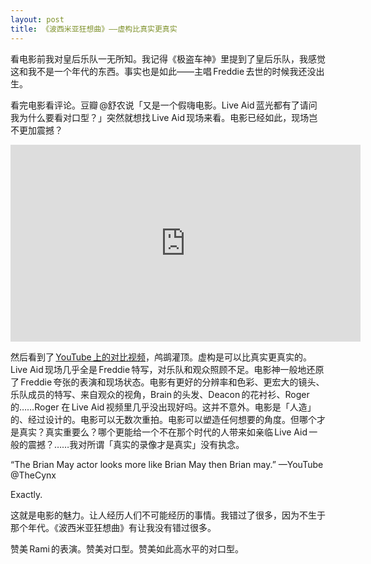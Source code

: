 ```yaml
---
layout: post
title: 《波西米亚狂想曲》——虚构比真实更真‍实
---
```


看电影前我对皇后乐队一无所知。我记得《极盗车神》里提到了皇后乐队，我感觉这和我不是一个年代的东西。事实也是如此——主唱 Freddie 去世的时候我还没出生。

看完电影看评论。豆瓣 @舒农说「又是一个假嗨电影。Live Aid 蓝光都有了请问我为什么要看对口型？」突然就想找 Live Aid 现场来看。电影已经如此，现场岂不更加震撼？

<iframe width="560" height="315" src="https://www.youtube.com/embed/2cH5htm6T4E" frameborder="0" allow="accelerometer; autoplay; encrypted-media; gyroscope; picture-in-picture" allowfullscreen></iframe>

然后看到了 [YouTube 上的对比视频](https://www.youtube.com/watch?v=2cH5htm6T4E)，鸬鹚灌顶。虚构是可以比真实更真实的。Live Aid 现场几乎全是 Freddie 特写，对乐队和观众照顾不足。电影神一般地还原了 Freddie 夸张的表演和现场状态。电影有更好的分辨率和色彩、更宏大的镜头、乐队成员的特写、来自观众的视角，Brain 的头发、Deacon 的花衬衫、Roger 的……Roger 在 Live Aid 视频里几乎没出现好吗。这并不意外。电影是「人造」的、经过设计的。电影可以无数次重拍。电影可以塑造任何想要的角度。但哪个才是真实？真实重要么？哪个更能给一个不在那个时代的人带来如亲临 Live Aid 一般的震撼？……我对所谓「真实的录像才是真实」没有执念。

<span class="force-latin-font">“</span>The Brian May actor looks more like Brian May then Brian may﻿.<span class="force-latin-font">” —</span>YouTube @TheCynx

Exactly.

这就是电影的魅力。让人经历人们不可能经历的事情。我错过了很多，因为不生于那个年代。《波西米亚狂想曲》有让我没有错过很多。

赞美 Rami 的表演。赞美对口型。赞美如此高水平的对口型。

